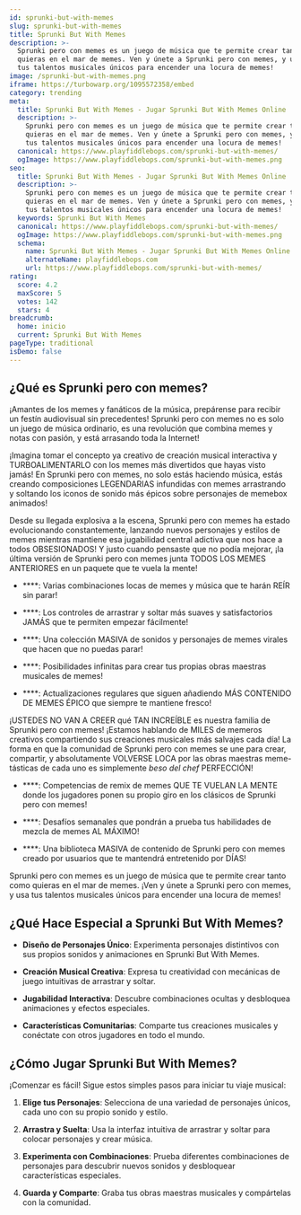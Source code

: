 ```yaml
---
id: sprunki-but-with-memes
slug: sprunki-but-with-memes
title: Sprunki But With Memes
description: >-
  Sprunki pero con memes es un juego de música que te permite crear tanto como
  quieras en el mar de memes. Ven y únete a Sprunki pero con memes, y usa
  tus talentos musicales únicos para encender una locura de memes!
image: /sprunki-but-with-memes.png
iframe: https://turbowarp.org/1095572358/embed
category: trending
meta:
  title: Sprunki But With Memes - Jugar Sprunki But With Memes Online
  description: >-
    Sprunki pero con memes es un juego de música que te permite crear tanto como
    quieras en el mar de memes. Ven y únete a Sprunki pero con memes, y usa
    tus talentos musicales únicos para encender una locura de memes!
  canonical: https://www.playfiddlebops.com/sprunki-but-with-memes/
  ogImage: https://www.playfiddlebops.com/sprunki-but-with-memes.png
seo:
  title: Sprunki But With Memes - Jugar Sprunki But With Memes Online
  description: >-
    Sprunki pero con memes es un juego de música que te permite crear tanto como
    quieras en el mar de memes. Ven y únete a Sprunki pero con memes, y usa
    tus talentos musicales únicos para encender una locura de memes!
  keywords: Sprunki But With Memes
  canonical: https://www.playfiddlebops.com/sprunki-but-with-memes/
  ogImage: https://www.playfiddlebops.com/sprunki-but-with-memes.png
  schema:
    name: Sprunki But With Memes - Jugar Sprunki But With Memes Online
    alternateName: playfiddlebops.com
    url: https://www.playfiddlebops.com/sprunki-but-with-memes/
rating:
  score: 4.2
  maxScore: 5
  votes: 142
  stars: 4
breadcrumb:
  home: inicio
  current: Sprunki But With Memes
pageType: traditional
isDemo: false
---
```


## ¿Qué es Sprunki pero con memes?

¡Amantes de los memes y fanáticos de la música, prepárense para recibir un festín audiovisual sin precedentes! Sprunki pero con memes no es solo un juego de música ordinario, es una revolución que combina memes y notas con pasión, y está arrasando toda la Internet!

¡Imagina tomar el concepto ya creativo de creación musical interactiva y TURBOALIMENTARLO con los memes más divertidos que hayas visto jamás! En Sprunki pero con memes, no solo estás haciendo música, estás creando composiciones LEGENDARIAS infundidas con memes arrastrando y soltando los iconos de sonido más épicos sobre personajes de memebox animados!

Desde su llegada explosiva a la escena, Sprunki pero con memes ha estado evolucionando constantemente, lanzando nuevos personajes y estilos de memes mientras mantiene esa jugabilidad central adictiva que nos hace a todos OBSESIONADOS! Y justo cuando pensaste que no podía mejorar, ¡la última versión de Sprunki pero con memes junta TODOS LOS MEMES ANTERIORES en un paquete que te vuela la mente!

- ****: Varias combinaciones locas de memes y música que te harán REÍR sin parar!

- ****: Los controles de arrastrar y soltar más suaves y satisfactorios JAMÁS que te permiten empezar fácilmente!

- ****: Una colección MASIVA de sonidos y personajes de memes virales que hacen que no puedas parar!

- ****: Posibilidades infinitas para crear tus propias obras maestras musicales de memes!

- ****: Actualizaciones regulares que siguen añadiendo MÁS CONTENIDO DE MEMES ÉPICO que siempre te mantiene fresco!

¡USTEDES NO VAN A CREER qué TAN INCREÍBLE es nuestra familia de Sprunki pero con memes! ¡Estamos hablando de MILES de memeros creativos compartiendo sus creaciones musicales más salvajes cada día! La forma en que la comunidad de Sprunki pero con memes se une para crear, compartir, y absolutamente VOLVERSE LOCA por las obras maestras meme-tásticas de cada uno es simplemente *beso del chef* PERFECCIÓN!

- ****: Competencias de remix de memes QUE TE VUELAN LA MENTE donde los jugadores ponen su propio giro en los clásicos de Sprunki pero con memes!

- ****: Desafíos semanales que pondrán a prueba tus habilidades de mezcla de memes AL MÁXIMO!

- ****: Una biblioteca MASIVA de contenido de Sprunki pero con memes creado por usuarios que te mantendrá entretenido por DÍAS!

Sprunki pero con memes es un juego de música que te permite crear tanto como quieras en el mar de memes. ¡Ven y únete a Sprunki pero con memes, y usa tus talentos musicales únicos para encender una locura de memes!

## ¿Qué Hace Especial a Sprunki But With Memes?

- **Diseño de Personajes Único**: Experimenta personajes distintivos con sus propios sonidos y animaciones en Sprunki But With Memes.

- **Creación Musical Creativa**: Expresa tu creatividad con mecánicas de juego intuitivas de arrastrar y soltar.

- **Jugabilidad Interactiva**: Descubre combinaciones ocultas y desbloquea animaciones y efectos especiales.

- **Características Comunitarias**: Comparte tus creaciones musicales y conéctate con otros jugadores en todo el mundo.

## ¿Cómo Jugar Sprunki But With Memes?

¡Comenzar es fácil! Sigue estos simples pasos para iniciar tu viaje musical:

1. **Elige tus Personajes**: Selecciona de una variedad de personajes únicos, cada uno con su propio sonido y estilo.

1. **Arrastra y Suelta**: Usa la interfaz intuitiva de arrastrar y soltar para colocar personajes y crear música.

1. **Experimenta con Combinaciones**: Prueba diferentes combinaciones de personajes para descubrir nuevos sonidos y desbloquear características especiales.

1. **Guarda y Comparte**: Graba tus obras maestras musicales y compártelas con la comunidad.